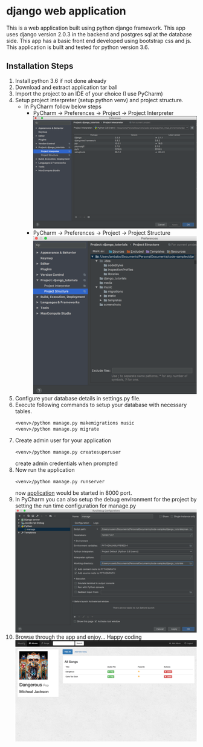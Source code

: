 # django web application

This is a web application built using python django framework. 
This app uses django version 2.0.3 in the backend and 
postgres sql at the database side. This app has a basic front end 
developed using bootstrap css and js. This application is built 
and tested for python version 3.6.

## Installation Steps


1. Install python 3.6 if not done already 
2. Download and extract application tar ball
3. Import the project to an IDE of your choice (I use PyCharm)
4. Setup project interpreter (setup python venv) and project structure.
   - In PyCharm follow below steps
     - PyCharm -> Preferences -> Project -> Project Interpreter
     ![Alt text](scrrenshots/PyCharm1.png?raw=true "Setup Project Interpreter PyCharm")
     - PyCharm -> Preferences -> Project -> Project Structure
     ![Alt text](scrrenshots/PyCharm2.png?raw=true "Setup Project Structure PyCharm")
5. Configure your database details in settings.py file.
6. Execute following commands to setup your database with necessary tables.
   ```
   <venv>/python manage.py makemigrations music
   <venv>/python manage.py migrate
   ```
7. Create admin user for your application
   ```
   <venv>/python manage.py createsuperuser
   ```   
   create admin credentials when prompted 
8. Now run the application
   ```
   <venv>/python manage.py runserver
   ```
   now [application](http://localhost:8000/music) would be started in 8000 port. 
9. In PyCharm you can also setup the debug environment for the project by
   setting the run time configuration for manage.py
   ![Alt text](scrrenshots/PyCharm3.png?raw=true "Setup debug environment in PyCharm")
10. Browse through the app and enjoy... Happy coding
    ![Alt text](scrrenshots/app.png?raw=true "Application Detail View")

   
   
   
    
